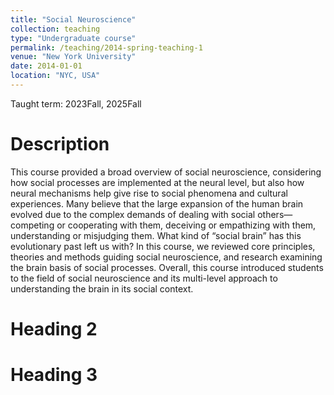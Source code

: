 ```yaml
---
title: "Social Neuroscience"
collection: teaching
type: "Undergraduate course"
permalink: /teaching/2014-spring-teaching-1
venue: "New York University"
date: 2014-01-01
location: "NYC, USA"
---
```


Taught term: 2023Fall, 2025Fall

Description
======
This course provided a broad overview of social neuroscience, considering how social processes are implemented at the neural level, but also how neural mechanisms help give rise to social phenomena and cultural experiences. Many believe that the large expansion of the human brain evolved due to the complex demands of dealing with social others—competing or cooperating with them, deceiving or empathizing with them, understanding or misjudging them. What kind of “social brain” has this evolutionary past left us with? In this course, we reviewed core principles, theories and methods guiding social neuroscience, and research examining the brain basis of social processes. Overall, this course introduced students to the field of social neuroscience and its multi-level approach to understanding the brain in its social context.

Heading 2
======

Heading 3
======
